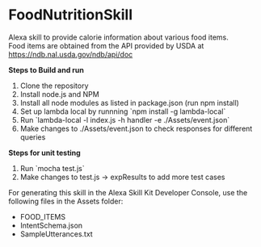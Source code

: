 # FoodNutritionSkill

Alexa skill to provide calorie information about various food items. <br/>
Food items are obtained from the API provided by USDA at https://ndb.nal.usda.gov/ndb/api/doc

<b> Steps to Build and run </b> <br/>
 <ol> 
  <li> Clone the repository </li>
  <li> Install node.js and NPM </li>
  <li> Install all node modules as listed in package.json (run npm install) </li>
  <li> Set up lambda local by runnning `npm install -g lambda-local` </li>
  <li> Run `lambda-local -l index.js -h handler -e ./Assets/event.json` </li>
  <li> Make changes to ./Assets/event.json to check responses for different queries </li>
 </ol>
 
 <b> Steps for unit testing </b> <br/>
 <ol> 
  <li> Run `mocha test.js` </li>
  <li> Make changes to test.js -> expResults to add more test cases </li>
 </ol>
 
For generating this skill in the Alexa Skill Kit Developer Console, use the following files in the Assets folder:
<ul>
  <li> FOOD_ITEMS </li>
  <li> IntentSchema.json </li>
  <li> SampleUtterances.txt </li>
